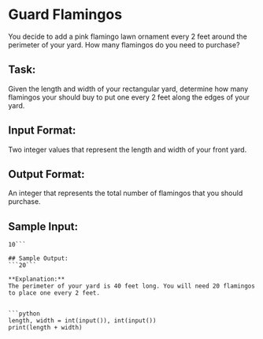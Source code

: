 # Guard Flamingos
You decide to add a pink flamingo lawn ornament every 2 feet around the perimeter of your yard. How many flamingos do you need to purchase?

## Task: 
Given the length and width of your rectangular yard, determine how many flamingos your should buy to put one every 2 feet along the edges of your yard.

## Input Format: 
Two integer values that represent the length and width of your front yard.

## Output Format: 
An integer that represents the total number of flamingos that you should purchase.

## Sample Input: 
```10
10```

## Sample Output: 
```20```

**Explanation:**  
The perimeter of your yard is 40 feet long. You will need 20 flamingos to place one every 2 feet.


```python
length, width = int(input()), int(input())
print(length + width)
```

